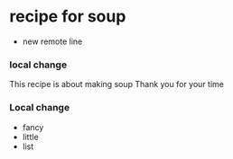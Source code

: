 # recipe for soup
- new remote line
### local change
This recipe is about making soup
Thank you for your time
### Local change

- fancy
- little 
- list

